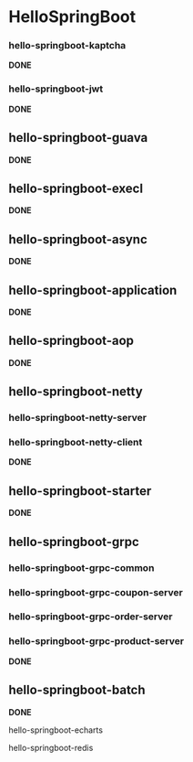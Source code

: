# HelloSpringBoot

### <module>hello-springboot-kaptcha</module>
**DONE**

### <module>hello-springboot-jwt</module>
**DONE**

## <module>hello-springboot-guava</module>
**DONE**

## <module>hello-springboot-execl</module>
**DONE**

## <module>hello-springboot-async</module>
**DONE**

## <module>hello-springboot-application</module>
**DONE**

## <module>hello-springboot-aop</module>
**DONE**

## <module>hello-springboot-netty</module>
### <module>hello-springboot-netty-server</module>
### <module>hello-springboot-netty-client</module>
**DONE**

## <module>hello-springboot-starter</module>
**DONE**

## <module>hello-springboot-grpc</module>
### <module>hello-springboot-grpc-common</module>
### <module>hello-springboot-grpc-coupon-server</module>
### <module>hello-springboot-grpc-order-server</module>
### <module>hello-springboot-grpc-product-server</module>
**DONE**

## <module>hello-springboot-batch</module>
**DONE**

<module>hello-springboot-echarts</module>

<module>hello-springboot-redis</module>